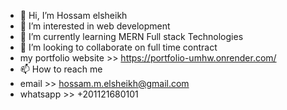- 👋 Hi, I’m Hossam elsheikh
- 👀 I’m interested in web development
- 🌱 I’m currently learning MERN Full stack Technologies 
- 💞️ I’m looking to collaborate on full time contract
- my portfolio website >> https://portfolio-umhw.onrender.com/
- 📫 How to reach me 
-   email >> hossam.m.elsheikh@gmail.com
-   whatsapp >> +201121680101 


